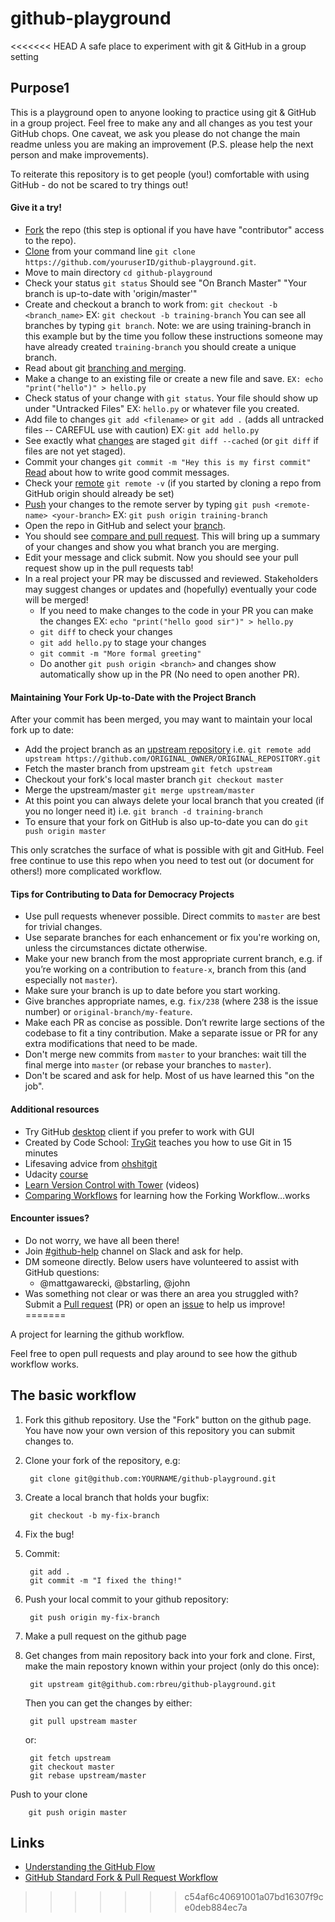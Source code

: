 # github-playground
<<<<<<< HEAD
A safe place to experiment with git & GitHub in a group setting


## Purpose1
This is a playground open to anyone looking to practice using git & GitHub in a group project. Feel free to make any and all changes as you test your GitHub chops. One caveat, we ask you please do not change the main readme unless you are making an improvement (P.S. please help the next person and make improvements).

To reiterate this repository is to get people (you!) comfortable with using GitHub - do not be scared to try things out!

#### Give it a try!

* [Fork](https://help.github.com/articles/fork-a-repo/) the repo (this step is optional if you have have "contributor" access to the repo).
* [Clone](https://help.github.com/articles/cloning-a-repository/) from your command line `git clone https://github.com/youruserID/github-playground.git`. 
* Move to main directory `cd github-playground`
* Check your status `git status` Should see "On Branch Master" "Your branch is up-to-date with 'origin/master'"
* Create and checkout a branch to work from: `git checkout -b <branch_name>` EX: `git checkout -b training-branch` You can see all branches by typing `git branch`. Note: we are using training-branch in this example but by the time you follow these instructions someone may have already created `training-branch` you should create a unique branch.
* Read about git [branching and merging](https://git-scm.com/book/en/v2/Git-Branching-Basic-Branching-and-Merging).
* Make a change to an existing file or create a new file and save. `EX: echo "print("hello")" > hello.py`
* Check status of your change with `git status`. Your file should show up under "Untracked Files" EX: `hello.py` or whatever file you created.
* Add file to changes `git add <filename>` or `git add .` (adds all untracked files -- CAREFUL use with caution) EX: `git add hello.py`
* See exactly what [changes](https://git-scm.com/docs/git-diff) are staged `git diff --cached` (or `git diff` if files are not yet staged).
* Commit your changes `git commit -m "Hey this is my first commit"` [Read](http://chris.beams.io/posts/git-commit/) about how to write good commit messages.
* Check your [remote](https://help.github.com/articles/adding-a-remote/) `git remote -v` (if you started by cloning a repo from GitHub origin should already be set)
* [Push](https://help.github.com/articles/pushing-to-a-remote/) your changes to the remote server by typing `git push <remote-name> <your-branch>` EX: `git push origin training-branch`
* Open the repo in GitHub and select your [branch](https://help.github.com/articles/viewing-branches-in-your-repository/).
* You should see [compare and pull request](https://help.github.com/articles/about-pull-requests/). This will bring up a summary of your changes and show you what branch you are merging.
* Edit your message and click submit. Now you should see your pull request show up in the pull requests tab!
* In a real project your PR may be discussed and reviewed. Stakeholders may suggest changes or updates and (hopefully) eventually your code will be merged!
  * If you need to make changes to the code in your PR you can make the changes EX: `echo "print("hello good sir")" > hello.py`
  * `git diff` to check your changes
  * `git add hello.py` to stage your changes
  * `git commit -m "More formal greeting"`
  * Do another `git push origin <branch>` and changes show automatically show up in the PR (No need to open another PR).

#### Maintaining Your Fork Up-to-Date with the Project Branch
After your commit has been merged, you may want to maintain your local fork up to date:

* Add the project branch as an [upstream repository](https://help.github.com/articles/configuring-a-remote-for-a-fork/) i.e. `git remote add upstream https://github.com/ORIGINAL_OWNER/ORIGINAL_REPOSITORY.git`
* Fetch the master branch from upstream `git fetch upstream`
* Checkout your fork's local master branch `git checkout master`
* Merge the upstream/master `git merge upstream/master`
* At this point you can always delete your local branch that you created (if you no longer need it) i.e. `git branch -d training-branch`
* To ensure that your fork on GitHub is also up-to-date you can do `git push origin master`

This only scratches the surface of what is possible with git and GitHub. Feel free continue to use this repo when you need to test out (or document for others!) more complicated workflow.

#### Tips for Contributing to Data for Democracy Projects
* Use pull requests whenever possible. Direct commits to `master` are best for trivial changes.
* Use separate branches for each enhancement or fix you're working on, unless the circumstances dictate otherwise.
* Make your new branch from the most appropriate current branch, e.g. if you’re working on a contribution to `feature-x`, branch from this (and especially not `master`).
* Make sure your branch is up to date before you start working.
* Give branches appropriate names, e.g. `fix/238` (where 238 is the issue number) or `original-branch/my-feature`.
* Make each PR as concise as possible. Don’t rewrite large sections of the codebase to fit a tiny contribution. Make a separate issue or PR for any extra modifications that need to be made.
* Don't merge new commits from `master` to your branches: wait till the final merge into `master` (or rebase your branches to `master`).
* Don't be scared and ask for help. Most of us have learned this "on the job".

#### Additional resources
* Try GitHub [desktop](https://desktop.github.com/) client if you prefer to work with GUI
* Created by Code School: [TryGit](https://try.github.io/levels/1/challenges/1) teaches you how to use Git in 15 minutes
* Lifesaving advice from [ohshitgit](http://ohshitgit.com/)
* Udacity [course](https://www.udacity.com/course/how-to-use-git-and-github--ud775)
* [Learn Version Control with Tower](https://www.git-tower.com/learn/git/videos/) (videos)
* [Comparing Workflows](https://www.atlassian.com/git/tutorials/comparing-workflows) for learning how the Forking Workflow…works

#### Encounter issues?
* Do not worry, we have all been there!
* Join [#github-help](https://datafordemocracy.slack.com/messages/github-help/) channel on Slack and ask for help.
* DM someone directly. Below users have volunteered to assist with GitHub questions:
  * @mattgawarecki, @bstarling, @john
* Was something not clear or was there an area you struggled with? Submit a [Pull request](https://help.github.com/articles/about-pull-requests/) (PR) or open an [issue](https://help.github.com/articles/creating-an-issue/) to help us improve!
=======

A project for learning the github workflow.

Feel free to open pull requests and play around to see how the github workflow works.


## The basic workflow

1. Fork this github repository. Use the "Fork" button on the github page. You have now your own version of this repository you can submit changes to.
2. Clone your fork of the repository, e.g:

        git clone git@github.com:YOURNAME/github-playground.git

3. Create a local branch that holds your bugfix:

        git checkout -b my-fix-branch

4. Fix the bug!
5. Commit:

        git add .
        git commit -m "I fixed the thing!"

6. Push your local commit to your github repository:

        git push origin my-fix-branch

7. Make a pull request on the github page
8. Get changes from main repository back into your fork and clone.
   First, make the main repostory known within your project (only do this once):

        git upstream git@github.com:rbreu/github-playground.git

   Then you can get the changes by either:

        git pull upstream master

   or:

        git fetch upstream
        git checkout master
        git rebase upstream/master

  Push to your clone

        git push origin master


## Links

* [Understanding the GitHub Flow](https://guides.github.com/introduction/flow/)
* [GitHub Standard Fork & Pull Request Workflow](https://gist.github.com/Chaser324/ce0505fbed06b947d962)
>>>>>>> c54af6c40691001a07bd16307f9ce0deb884ec7a
